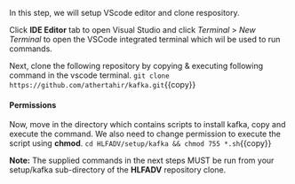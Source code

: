 In this step, we will setup VScode editor and clone respository.

Click **IDE Editor** tab to open Visual Studio and click _Terminal_ > _New Terminal_ to open the VSCode integrated terminal which wil be used to run commands.

Next, clone the following repository by copying & executing following command in the vscode terminal.
`git clone https://github.com/athertahir/kafka.git`{{copy}}

#### Permissions
Now, move in the directory which contains scripts to install kafka, copy and execute the command. We also need to change permission to execute the script using **chmod**.
`cd HLFADV/setup/kafka && chmod 755 *.sh`{{copy}}

**Note:**
The supplied commands in the next steps MUST be run from your setup/kafka sub-directory of the **HLFADV** repository clone.